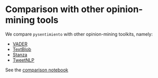 # Comparison with other opinion-mining tools

We compare `pysentimiento` with other opinion-mining toolkits, namely:

- [VADER](https://github.com/cjhutto/vaderSentiment)
- [TextBlob](https://textblob.readthedocs.io/)
- [Stanza](https://stanfordnlp.github.io/stanza/sentiment.html)
- [TweetNLP](https://github.com/cardiffnlp/tweetnlp/)

See the [comparison notebook](Results.ipynb)
